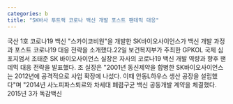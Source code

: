 ```yaml
---
categories: b
title: "SK바사 투트랙 코로나 백신 개발 포스트 팬데믹 대응"
---
```

국산 1호 코로나19 백신 "스카이코비원"을 개발한 SK바이오사이언스가 백신 개발 과정과 포스트 코로나19 대응 전략을 소개했다.22일 보건복지부가 주최한 GPKOL 국제 심포지엄서 조태준 SK 바이오사이언스 실장은 자사의 코로나19 백신 개발 역량과 향후 팬데믹 대응 전략을 발표했다. 조 실장은 "2001년 동신제약을 합병한 SK바이오사이언스는 2012년에 공격적으로 사업 확장에 나섰다. 이때 안동L하우스 생산 공장을 설립했다"며 "2014년 사노피파스퇴르와 차세대 폐렴구균 백신 공동개발 계약을 체결했다. 2015년 3가 독감백신